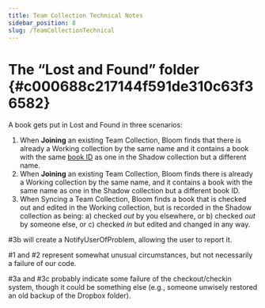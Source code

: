 ```yaml
---
title: Team Collection Technical Notes
sidebar_position: 8
slug: /TeamCollectionTechnical
---
```




# The “Lost and Found” folder {#c000688c217144f591de310c63f36582}


A book gets put in Lost and Found in three scenarios:

1. When **Joining** an existing Team Collection, Bloom finds that there is already a Working collection by the same name and it contains a book with the same [book ID](/fbd87872-6b70-49b0-9a01-c47f55b9e3d0#5a9eb5a6c54546659990c06b3cab766c) as one in the Shadow collection but a different name.
1. When **Joining** an existing Team Collection, Bloom finds there is already a Working collection by the same name, and it contains a book with the same name as one in the Shadow collection but a different book ID.
1. When Syncing a Team Collection, Bloom finds a book that is checked out and edited in the Working collection, but is recorded in the Shadow collection as being: a) checked _out_ by you elsewhere, or b) checked _out_ by someone else, or c) checked _in_ but edited and changed in any way.

#3b will create a NotifyUserOfProblem, allowing the user to report it.


#1 and #2 represent somewhat unusual circumstances, but not necessarily a failure of our code.


#3a and #3c probably indicate some failure of the checkout/checkin system, though it could be something else (e.g., someone unwisely restored an old backup of the Dropbox folder).

